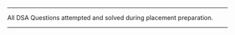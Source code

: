 ********************************************************************************************************

All DSA Questions attempted and solved during placement preparation.

********************************************************************************************************

